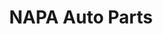 ---
title: "NAPA Auto Parts"
url: /portland/napa-auto-parts-southeast-9th-avenue/
shop: Autoteile
---